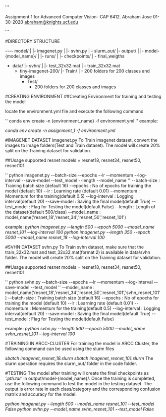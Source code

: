 
'''

Assignment 1 for Advanced Computer Vision- CAP 6412.
Abraham Jose
01-30-2020
abraham@knights.ucf.edu 

'''

#DIRECTORY STRUCTURE

---- model/
  |  |- imagenet.py 
  |	 |- svhn.py
  |   - slurm_out/
  |- output/
  |  |- model-{model_name}/
  |	  		|- runs/
  |	  		|- checkpoints/
  |	  		- final_weigths
   - data/
   	 |- svhn/
   	 |	 |- test_32x32.mat
   	 |	  - train_32x32.mat
   	  - tiny-imagenet-200/
   	  	 |- Train/ 
   	  	 |   - 200 folders for 200 classes and images 
   	  	  - Test/
   	  	  	 - 200 folders for 200 classes and images

#CREATING ENVIRONMENT
##Creating Environment for training and testing the model

locate the environment.yml file and execute the following command

''
conda env create -n {environment_name} -f environment.yml
''
example: 

*conda env create -n assignment_1 -f environment.yml*


#IMAGENET DATASET
imagenet.py
To Train imagenet dataset, convert the images to image folders(Test and Train dataset). The model will create 20% split on the Training dataset for validation.

##Usage
supported resnet models = resnet18, resnet34, resnet50, resnet101

''
python imagenet.py --batch-size --epochs --lr --momentum --log-interval --save-model --test_model --length  --model_name
''
--batch-size   : Training batch size (default 16)
--epochs       : No of epochs for training the model (default 10)
--lr           : Learning rate (default 0.01)
--momentum     : Momentum for the training(default 0.5)
--log-interval : Logging interval(default 20)
--save-model   : Saving the final model(default True)
--test_model   : Flag for Testing the model(default False)
--length       : Length of the dataset(default 500/class)
--model_name   : model_name('resnet_18','resnet_34','resnet_50','resnet_101')

example:
*python imagenet.py --length 500 --epoch 5000 --model_name resnet_101 --log-interval 100
python imagenet.py --length 350 --epoch 5000 --model_name resnet_18 --log-interval 100*


#SVHN DATASET
svhn.py
To Train svhn dataset, make sure that the train_32x32.mat and test_32x32.mat(format 2) is available in data/svhn folder. The model will create 20% split on the Training dataset for validation.

##Usage
supported resnet models = resnet18, resnet34, resnet50, resnet101

''
python svhn.py --batch-size --epochs --lr --momentum --log-interval --save-model --test_model 
''
--model_name   : model_name('resnet_18','resnet_34','resnet_50','resnet_101','svhn_resnet_101')
--batch-size   : Training batch size (default 16)
--epochs       : No of epochs for training the model (default 10)
--lr           : Learning rate (default 0.01)
--momentum     : Momentum for the training(default 0.5)
--log-interval : Logging interval(default 20)
--save-model   : Saving the final model(default True)
--test_model   : Flag for Testing the model(default False)

example:
*python svhn.py --length 500 --epoch 5000 --model_name svhn_resnet_101 --log-interval 100*

#TRAINING IN ARCC-CLUSTER
For training the model in ARCC Cluster, the following command can be used using the slurm files

*sbatch imagenet_resnet_18.slurm
sbatch imagenet_resnet_101.slurm*
The slurm operation requires the slurm_out/ folder in the code folder.


#TESTING 
The model after training will create the final checkpoints as *'.pth.tar'* in output/model-{model_name}/. Once the training is completed, use the following command to test the model in the testing dataset. The output is error rate in each class/category and the corresponding confusion matrix and accuracy for the model.

*python imagenet.py --length 500 --model_name resnet_101 --test_model False*
*python svhn.py --model_name svhn_resnet_101 --test_model False*

